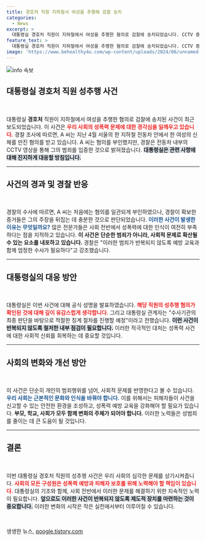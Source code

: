 ```yaml
---
title: 경호처 직원 지하철서 여성을 추행해 검찰 송치
categories:
  - News
excerpt: >
  대통령실 경호처 직원이 지하철에서 여성을 추행한 혐의로 검찰에 송치되었습니다. CCTV 증거에도 불구하고 A 씨는 혐의를 부인하고 있으며, 대통령실은 유감의 뜻을 전하고 징계 절차를 진행할 예정입니다.
feature_text: >
  대통령실 경호처 직원이 지하철에서 여성을 추행한 혐의로 검찰에 송치되었습니다. CCTV 증거에도 불구하고 A 씨는 혐의를 부인하고 있으며, 대통령실은 유감의 뜻을 전하고 징계 절차를 진행할 예정입니다.
image: 'https://www.behealthy4u.com/wp-content/uploads/2024/06/unnamed-file.png'
---
```


<p><img src="https://www.behealthy4u.com/wp-content/uploads/2024/06/unnamed-file.png" alt="info 속보" /></p>

<h2 data-ke-size="size26">대통령실 경호처 직원 성추행 사건</h2>

<p data-ke-size="size16">&nbsp;</p>

<p>대통령실 <b>경호처</b> 직원이 지하철에서 여성을 추행한 혐의로 검찰에 송치된 사건이 최근 보도되었습니다. 이 사건은 <b><span style="color: #ee2323;">우리 사회의 성폭력 문제에 대한 경각심을 일깨우고 있습니다.</span></b> 경찰 조사에 따르면, A 씨는 지난 4월 서울의 한 지하철 전동차 안에서 한 여성의 신체를 만진 혐의를 받고 있습니다. A 씨는 혐의를 부인했지만, 경찰은 전동차 내부의 CCTV 영상을 통해 그의 범죄를 입증한 것으로 밝혀졌습니다. <b><span style="background-color: #21538527;">대통령실은 관련 사항에 대해 진지하게 대응할 방침입니다.</span></b></p>

<hr>

<h2 data-ke-size="size26">사건의 경과 및 경찰 반응</h2>

<p data-ke-size="size16">&nbsp;</p>

<p>경찰의 수사에 따르면, A 씨는 처음에는 혐의를 일관되게 부인하였으나, 경찰이 확보한 증거들은 그의 주장을 뒤집는 데 충분한 것으로 판단되었습니다. <b><span style="color: #1a5490;">이러한 사건이 발생한 이유는 무엇일까요?</span></b> 많은 전문가들은 사회 전반에서 성폭력에 대한 인식이 여전히 부족하다는 점을 지적하고 있습니다. <b>이 사건은 단순한 범죄가 아니라, 사회적 문제로 확산될 수 있는 요소를 내포하고 있습니다.</b> 경찰은 "이러한 범죄가 반복되지 않도록 예방 교육과 함께 엄정한 수사가 필요하다"고 강조했습니다.</p>

<hr>

<h2 data-ke-size="size26">대통령실의 대응 방안</h2>

<p data-ke-size="size16">&nbsp;</p>

<p>대통령실은 이번 사건에 대해 공식 성명을 발표하였습니다. <b><span style="color: #ee2323;">해당 직원의 성추행 혐의가 확인된 것에 대해 깊이 유감스럽게 생각합니다.</span></b> 그리고 대통령실 관계자는 "수사기관의 최종 판단을 바탕으로 적절한 징계 절차를 진행할 예정"이라고 전했습니다. <b><span style="background-color: #21538527;">이런 사건이 반복되지 않도록 철저한 내부 점검이 필요합니다.</span></b> 이러한 적극적인 대처는 성폭력 사건에 대한 사회적 신뢰를 회복하는 데 중요할 것입니다.</p>

<hr>

<h2 data-ke-size="size26">사회의 변화와 개선 방안</h2>

<p data-ke-size="size16">&nbsp;</p>

<p>이 사건은 단순히 개인의 범죄행위를 넘어, 사회적 문제를 반영한다고 볼 수 있습니다. <b><span style="color: #1a5490;">우리 사회는 근본적인 문화와 인식을 바꿔야 합니다.</span></b> 이를 위해서는 피해자들이 사건을 신고할 수 있는 안전한 환경을 조성하고, 성폭력 예방 교육을 강화해야 할 필요가 있습니다. <b>부모, 학교, 사회가 모두 함께 변화의 주체가 되어야 합니다.</b> 이러한 노력들은 성범죄를 줄이는 데 큰 도움이 될 것입니다.</p>

<hr>

<h2 data-ke-size="size26">결론</h2>

<p data-ke-size="size16">&nbsp;</p>

<p>이번 대통령실 경호처 직원의 성추행 사건은 우리 사회의 심각한 문제를 상기시켜줍니다. <b><span style="color: #ee2323;">사회의 모든 구성원은 성폭력 예방과 피해자 보호를 위해 노력해야 할 책임이 있습니다.</span></b> 대통령실의 기조와 함께, 사회 전반에서 이러한 문제를 해결하기 위한 지속적인 노력이 필요합니다. <b><span style="background-color: #21538527;">앞으로도 이러한 사건이 반복되지 않도록 제도적 장치를 마련하는 것이 중요합니다.</span></b> 이러한 변화의 시작은 작은 실천에서부터 이루어질 수 있습니다.</p>

<p data-ke-size="size16">&nbsp;</p>
생생한 뉴스, <a href="https://qoogle.tistory.com" rel="dofollow">qoogle.tistory.com</a>


